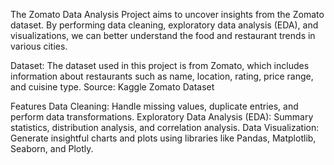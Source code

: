 The Zomato Data Analysis Project aims to uncover insights from the Zomato dataset. By performing data cleaning, exploratory data analysis (EDA), and visualizations, we can better understand the food and restaurant trends in various cities.

Dataset:
The dataset used in this project is from Zomato, which includes information about restaurants such as name, location, rating, price range, and cuisine type.
Source: Kaggle Zomato Dataset

Features
Data Cleaning: Handle missing values, duplicate entries, and perform data transformations.
Exploratory Data Analysis (EDA): Summary statistics, distribution analysis, and correlation analysis.
Data Visualization: Generate insightful charts and plots using libraries like Pandas, Matplotlib, Seaborn, and Plotly.
